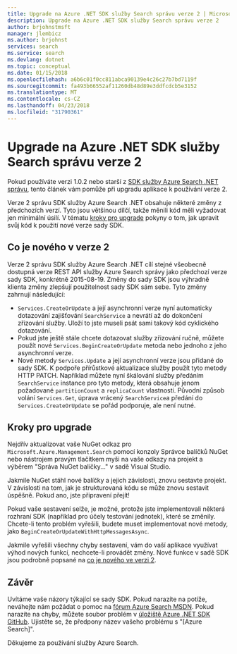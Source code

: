 ```yaml
---
title: Upgrade na Azure .NET SDK služby Search správu verze 2 | Microsoft Docs
description: Upgrade na Azure .NET SDK služby Search správu verze 2
author: brjohnstmsft
manager: jlembicz
ms.author: brjohnst
services: search
ms.service: search
ms.devlang: dotnet
ms.topic: conceptual
ms.date: 01/15/2018
ms.openlocfilehash: a6b6c01f0cc811abca90139e4c26c27b7bd7119f
ms.sourcegitcommit: fa493b66552af11260db48d89e3ddfcdcb5e3152
ms.translationtype: MT
ms.contentlocale: cs-CZ
ms.lasthandoff: 04/23/2018
ms.locfileid: "31790361"
---
```

# <a name="upgrading-to-the-azure-search-net-management-sdk-version-2"></a>Upgrade na Azure .NET SDK služby Search správu verze 2
Pokud používáte verzi 1.0.2 nebo starší z [SDK služby Azure Search .NET správu](https://aka.ms/search-mgmt-sdk), tento článek vám pomůže při upgradu aplikace k používání verze 2.

Verze 2 správu SDK služby Azure Search .NET obsahuje některé změny z předchozích verzí. Tyto jsou většinou dílčí, takže měnili kód měli vyžadovat jen minimální úsilí. V tématu [kroky pro upgrade](#UpgradeSteps) pokyny o tom, jak upravit svůj kód k použití nové verze sady SDK.

<a name="WhatsNew"></a>

## <a name="whats-new-in-version-2"></a>Co je nového v verze 2
Verze 2 správu SDK služby Azure Search .NET cílí stejné všeobecně dostupná verze REST API služby Azure Search správy jako předchozí verze sady SDK, konkrétně 2015-08-19. Změny do sady SDK jsou výhradně klienta změny zlepšují použitelnost sady SDK sám sebe. Tyto změny zahrnují následující:

* `Services.CreateOrUpdate` a její asynchronní verze nyní automaticky dotazování zajišťování `SearchService` a nevrátí až do dokončení zřizování služby. Uloží to jste museli psát sami takový kód cyklického dotazování.
* Pokud jste ještě stále chcete dotazovat služby zřizování ručně, můžete použít nové `Services.BeginCreateOrUpdate` metoda nebo jednoho z jeho asynchronní verze.
* Nové metody `Services.Update` a její asynchronní verze jsou přidané do sady SDK. K podpoře přírůstkové aktualizace služby použít tyto metody HTTP PATCH. Například můžete nyní škálování služby předáním `SearchService` instance pro tyto metody, která obsahuje jenom požadované `partitionCount` a `replicaCount` vlastnosti. Původní způsob volání `Services.Get`, úprava vrácený `SearchService`a předání do `Services.CreateOrUpdate` se pořád podporuje, ale není nutné. 

<a name="UpgradeSteps"></a>

## <a name="steps-to-upgrade"></a>Kroky pro upgrade
Nejdřív aktualizovat vaše NuGet odkaz pro `Microsoft.Azure.Management.Search` pomocí konzoly Správce balíčků NuGet nebo nástrojem pravým tlačítkem myši na vaše odkazy na projekt a výběrem "Správa NuGet balíčky..." v sadě Visual Studio.

Jakmile NuGet stáhl nové balíčky a jejich závislosti, znovu sestavte projekt. V závislosti na tom, jak je strukturovaná kódu se může znovu sestavit úspěšně. Pokud ano, jste připravení přejít!

Pokud vaše sestavení selže, je možné, protože jste implementovali některá rozhraní SDK (například pro účely testování jednotek), které se změnily. Chcete-li tento problém vyřešili, budete muset implementovat nové metody, jako `BeginCreateOrUpdateWithHttpMessagesAsync`.

Jakmile vyřešili všechny chyby sestavení, vám do vaší aplikace využívat výhod nových funkcí, nechcete-li provádět změny. Nové funkce v sadě SDK jsou podrobně popsané na [co je nového ve verzi 2](#WhatsNew).

## <a name="conclusion"></a>Závěr
Uvítáme vaše názory týkající se sady SDK. Pokud narazíte na potíže, neváhejte nám požádat o pomoc na [fórum Azure Search MSDN](https://social.msdn.microsoft.com/Forums/azure/home?forum=azuresearch). Pokud narazíte na chyby, můžete soubor problém v [úložiště Azure .NET SDK GitHub](https://github.com/Azure/azure-sdk-for-net/issues). Ujistěte se, že předpony název vašeho problému s "[Azure Search]".

Děkujeme za používání služby Azure Search.
